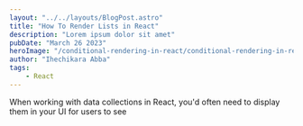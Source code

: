 ```yaml
---
layout: "../../layouts/BlogPost.astro"
title: "How To Render Lists in React"
description: "Lorem ipsum dolor sit amet"
pubDate: "March 26 2023"
heroImage: "/conditional-rendering-in-react/conditional-rendering-in-react.png"
author: "Ihechikara Abba"
tags:
    - React
---
```


When working with data collections in React, you'd often need to display them in your UI for users to see